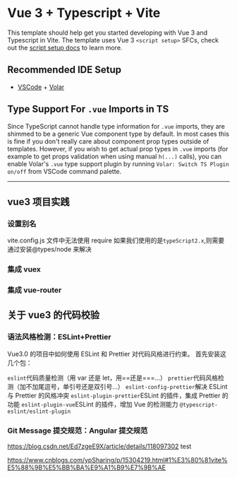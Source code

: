 # Vue 3 + Typescript + Vite

This template should help get you started developing with Vue 3 and Typescript in Vite. The template uses Vue 3 `<script setup>` SFCs, check out the [script setup docs](https://v3.vuejs.org/api/sfc-script-setup.html#sfc-script-setup) to learn more.

## Recommended IDE Setup

- [VSCode](https://code.visualstudio.com/) + [Volar](https://marketplace.visualstudio.com/items?itemName=johnsoncodehk.volar)

## Type Support For `.vue` Imports in TS

Since TypeScript cannot handle type information for `.vue` imports, they are shimmed to be a generic Vue component type by default. In most cases this is fine if you don't really care about component prop types outside of templates. However, if you wish to get actual prop types in `.vue` imports (for example to get props validation when using manual `h(...)` calls), you can enable Volar's `.vue` type support plugin by running `Volar: Switch TS Plugin on/off` from VSCode command palette.

---

## vue3 项目实践

### 设置别名

vite.config.js 文件中无法使用 require
如果我们使用的是`typeScript2.x`,则需要通过安装@types/node 来解决

### 集成 vuex

### 集成 vue-router

## 关于 vue3 的代码校验

### 语法风格检测：ESLint+Prettier

Vue3.0 的项目中如何使用 ESLint 和 Prettier 对代码风格进行约束。
首先安装这几个包：

`eslint`代码质量检测（用 var 还是 let，用==还是===...）
`prettier`代码风格检测（加不加尾逗号，单引号还是双引号...）
`eslint-config-prettier`解决 ESLint 与 Prettier 的风格冲突
`eslint-plugin-prettier`ESLint 的插件，集成 Prettier 的功能
`eslint-plugin-vue`ESLint 的插件，增加 Vue 的检测能力
`@typescript-eslint/eslint-plugin`

### Git Message 提交规范：Angular 提交规范

https://blog.csdn.net/Ed7zgeE9X/article/details/118097302
test

https://www.cnblogs.com/ypSharing/p/15304219.html#1%E3%80%81vite%E5%88%9B%E5%BB%BA%E9%A1%B9%E7%9B%AE
